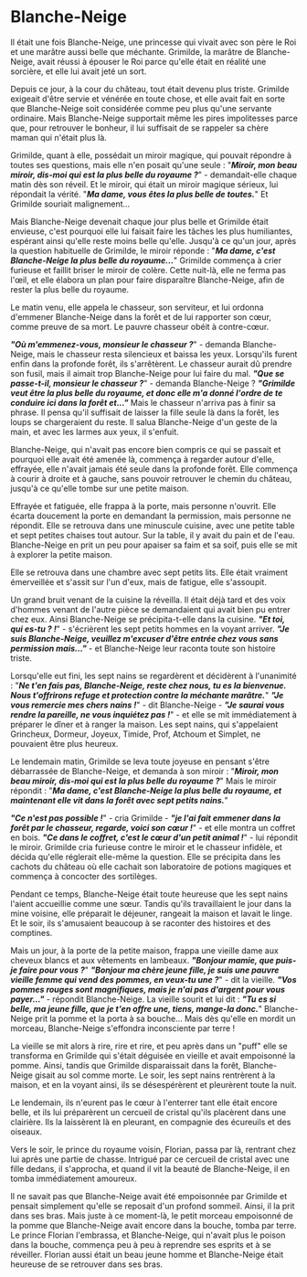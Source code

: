 # Blanche-Neige

Il était une fois Blanche-Neige, une princesse qui vivait avec son père le Roi et une marâtre aussi belle que méchante. Grimilde, la marâtre de Blanche-Neige, avait réussi à épouser le Roi parce qu'elle était en réalité une sorcière, et elle lui avait jeté un sort.

Depuis ce jour, à la cour du château, tout était devenu plus triste. Grimilde exigeait d'être servie et vénérée en toute chose, et elle avait fait en sorte que Blanche-Neige soit considérée comme peu plus qu'une servante ordinaire. Mais Blanche-Neige supportait même les pires impolitesses parce que, pour retrouver le bonheur, il lui suffisait de se rappeler sa chère maman qui n'était plus là.

Grimilde, quant à elle, possédait un miroir magique, qui pouvait répondre à toutes ses questions, mais elle n'en posait qu'une seule : "***Miroir, mon beau miroir, dis-moi qui est la plus belle du royaume ?***" - demandait-elle chaque matin dès son réveil. Et le miroir, qui était un miroir magique sérieux, lui répondait la vérité. "***Ma dame, vous êtes la plus belle de toutes.***" Et Grimilde souriait malignement...

Mais Blanche-Neige devenait chaque jour plus belle et Grimilde était envieuse, c'est pourquoi elle lui faisait faire les tâches les plus humiliantes, espérant ainsi qu'elle reste moins belle qu'elle. Jusqu'à ce qu'un jour, après la question habituelle de Grimilde, le miroir réponde : "***Ma dame, c'est Blanche-Neige la plus belle du royaume...***" Grimilde commença à crier furieuse et faillit briser le miroir de colère. Cette nuit-là, elle ne ferma pas l'œil, et elle élabora un plan pour faire disparaître Blanche-Neige, afin de rester la plus belle du royaume.

Le matin venu, elle appela le chasseur, son serviteur, et lui ordonna d'emmener Blanche-Neige dans la forêt et de lui rapporter son cœur, comme preuve de sa mort. Le pauvre chasseur obéit à contre-cœur.

***"Où m'emmenez-vous, monsieur le chasseur ?***" - demanda Blanche-Neige, mais le chasseur resta silencieux et baissa les yeux. Lorsqu'ils furent enfin dans la profonde forêt, ils s'arrêtèrent. Le chasseur aurait dû prendre son fusil, mais il aimait trop Blanche-Neige pour lui faire du mal. ***"Que se passe-t-il, monsieur le chasseur ?***" - demanda Blanche-Neige ? ***"Grimilde veut être la plus belle du royaume, et donc elle m'a donné l'ordre de te conduire ici dans la forêt et..."*** Mais le chasseur n'arriva pas à finir sa phrase. Il pensa qu'il suffisait de laisser la fille seule là dans la forêt, les loups se chargeraient du reste. Il salua Blanche-Neige d'un geste de la main, et avec les larmes aux yeux, il s'enfuit.

Blanche-Neige, qui n'avait pas encore bien compris ce qui se passait et pourquoi elle avait été amenée là, commença à regarder autour d'elle, effrayée, elle n'avait jamais été seule dans la profonde forêt. Elle commença à courir à droite et à gauche, sans pouvoir retrouver le chemin du château, jusqu'à ce qu'elle tombe sur une petite maison.

Effrayée et fatiguée, elle frappa à la porte, mais personne n'ouvrit. Elle écarta doucement la porte en demandant la permission, mais personne ne répondit. Elle se retrouva dans une minuscule cuisine, avec une petite table et sept petites chaises tout autour. Sur la table, il y avait du pain et de l'eau. Blanche-Neige en prit un peu pour apaiser sa faim et sa soif, puis elle se mit à explorer la petite maison.

Elle se retrouva dans une chambre avec sept petits lits. Elle était vraiment émerveillée et s'assit sur l'un d'eux, mais de fatigue, elle s'assoupit.

Un grand bruit venant de la cuisine la réveilla. Il était déjà tard et des voix d'hommes venant de l'autre pièce se demandaient qui avait bien pu entrer chez eux. Ainsi Blanche-Neige se précipita-t-elle dans la cuisine. ***"Et toi, qui es-tu ? !***" - s'écrièrent les sept petits hommes en la voyant arriver. ***"Je suis Blanche-Neige, veuillez m'excuser d'être entrée chez vous sans permission mais..."*** - et Blanche-Neige leur raconta toute son histoire triste.

Lorsqu'elle eut fini, les sept nains se regardèrent et décidèrent à l'unanimité : "***Ne t'en fais pas, Blanche-Neige, reste chez nous, tu es la bienvenue. Nous t'offrirons refuge et protection contre la méchante marâtre.***" ***"Je vous remercie mes chers nains !***" - dit Blanche-Neige - ***"Je saurai vous rendre la pareille, ne vous inquiétez pas !***" - et elle se mit immédiatement à préparer le dîner et à ranger la maison. Les sept nains, qui s'appelaient Grincheux, Dormeur, Joyeux, Timide, Prof, Atchoum et Simplet, ne pouvaient être plus heureux.

Le lendemain matin, Grimilde se leva toute joyeuse en pensant s'être débarrassée de Blanche-Neige, et demanda à son miroir : "***Miroir, mon beau miroir, dis-moi qui est la plus belle du royaume ?***" Mais le miroir répondit : "***Ma dame, c'est Blanche-Neige la plus belle du royaume, et maintenant elle vit dans la forêt avec sept petits nains.***"

***"Ce n'est pas possible !***" - cria Grimilde - ***"je l'ai fait emmener dans la forêt par le chasseur, regarde, voici son cœur !***" - et elle montra un coffret en bois. ***"Ce dans le coffret, c'est le cœur d'un petit animal !***" - lui répondit le miroir. Grimilde cria furieuse contre le miroir et le chasseur infidèle, et décida qu'elle réglerait elle-même la question. Elle se précipita dans les cachots du château où elle cachait son laboratoire de potions magiques et commença à concocter des sortilèges.

Pendant ce temps, Blanche-Neige était toute heureuse que les sept nains l'aient accueillie comme une sœur. Tandis qu'ils travaillaient le jour dans la mine voisine, elle préparait le déjeuner, rangeait la maison et lavait le linge. Et le soir, ils s'amusaient beaucoup à se raconter des histoires et des comptines.

Mais un jour, à la porte de la petite maison, frappa une vieille dame aux cheveux blancs et aux vêtements en lambeaux. ***"Bonjour mamie, que puis-je faire pour vous ?***" ***"Bonjour ma chère jeune fille, je suis une pauvre vieille femme qui vend des pommes, en veux-tu une ?***" - dit la vieille. ***"Vos pommes rouges sont magnifiques, mais je n'ai pas d'argent pour vous payer…"*** - répondit Blanche-Neige. La vieille sourit et lui dit : ***"Tu es si belle, ma jeune fille, que je t'en offre une, tiens, mange-la donc.***" Blanche-Neige prit la pomme et la porta à sa bouche… Mais dès qu'elle en mordit un morceau, Blanche-Neige s'effondra inconsciente par terre !

La vieille se mit alors à rire, rire et rire, et peu après dans un "puff" elle se transforma en Grimilde qui s'était déguisée en vieille et avait empoisonné la pomme. Ainsi, tandis que Grimilde disparaissait dans la forêt, Blanche-Neige gisait au sol comme morte. Le soir, les sept nains rentrèrent à la maison, et en la voyant ainsi, ils se désespérèrent et pleurèrent toute la nuit.

Le lendemain, ils n'eurent pas le cœur à l'enterrer tant elle était encore belle, et ils lui préparèrent un cercueil de cristal qu'ils placèrent dans une clairière. Ils la laissèrent là en pleurant, en compagnie des écureuils et des oiseaux.

Vers le soir, le prince du royaume voisin, Florian, passa par là, rentrant chez lui après une partie de chasse. Intrigué par ce cercueil de cristal avec une fille dedans, il s'approcha, et quand il vit la beauté de Blanche-Neige, il en tomba immédiatement amoureux.

Il ne savait pas que Blanche-Neige avait été empoisonnée par Grimilde et pensait simplement qu'elle se reposait d'un profond sommeil. Ainsi, il la prit dans ses bras. Mais juste à ce moment-là, le petit morceau empoisonné de la pomme que Blanche-Neige avait encore dans la bouche, tomba par terre. Le prince Florian l'embrassa, et Blanche-Neige, qui n'avait plus le poison dans la bouche, commença peu à peu à reprendre ses esprits et à se réveiller. Florian aussi était un beau jeune homme et Blanche-Neige était heureuse de se retrouver dans ses bras.
